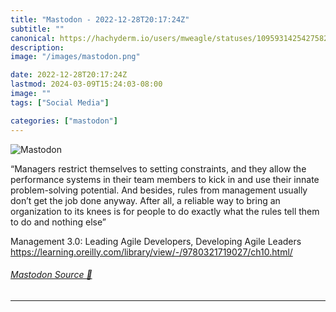 ```yaml
---
title: "Mastodon - 2022-12-28T20:17:24Z"
subtitle: ""
canonical: https://hachyderm.io/users/mweagle/statuses/109593142542758231
description:
image: "/images/mastodon.png"

date: 2022-12-28T20:17:24Z
lastmod: 2024-03-09T15:24:03-08:00
image: ""
tags: ["Social Media"]

categories: ["mastodon"]
---
```

![Mastodon](/images/mastodon.png)

<p>“Managers restrict themselves to setting constraints, and they allow the performance systems in their team members to kick in and use their innate problem-solving potential. And besides, rules from management usually don’t get the job done anyway. After all, a reliable way to bring an organization to its knees is for people to do exactly what the rules tell them to do and nothing else”</p><p>Management 3.0: Leading Agile Developers, Developing Agile Leaders <a href="https://learning.oreilly.com/library/view/-/9780321719027/ch10.html/" target="_blank" rel="nofollow noopener noreferrer" translate="no"><span class="invisible">https://</span><span class="ellipsis">learning.oreilly.com/library/v</span><span class="invisible">iew/-/9780321719027/ch10.html/</span></a></p>


###### [Mastodon Source 🐘](https://hachyderm.io/@mweagle/109593142542758231)

___
